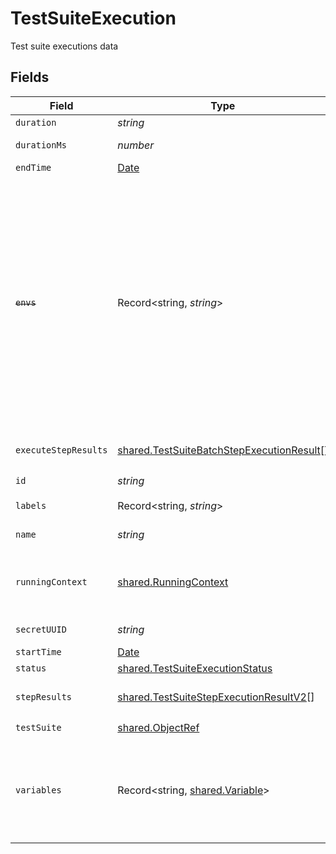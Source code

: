 # TestSuiteExecution

Test suite executions data


## Fields

| Field                                                                                                                                                                                                      | Type                                                                                                                                                                                                       | Required                                                                                                                                                                                                   | Description                                                                                                                                                                                                | Example                                                                                                                                                                                                    |
| ---------------------------------------------------------------------------------------------------------------------------------------------------------------------------------------------------------- | ---------------------------------------------------------------------------------------------------------------------------------------------------------------------------------------------------------- | ---------------------------------------------------------------------------------------------------------------------------------------------------------------------------------------------------------- | ---------------------------------------------------------------------------------------------------------------------------------------------------------------------------------------------------------- | ---------------------------------------------------------------------------------------------------------------------------------------------------------------------------------------------------------- |
| `duration`                                                                                                                                                                                                 | *string*                                                                                                                                                                                                   | :heavy_minus_sign:                                                                                                                                                                                         | test duration                                                                                                                                                                                              | 2m                                                                                                                                                                                                         |
| `durationMs`                                                                                                                                                                                               | *number*                                                                                                                                                                                                   | :heavy_minus_sign:                                                                                                                                                                                         | test duration in ms                                                                                                                                                                                        | 6000                                                                                                                                                                                                       |
| `endTime`                                                                                                                                                                                                  | [Date](https://developer.mozilla.org/en-US/docs/Web/JavaScript/Reference/Global_Objects/Date)                                                                                                              | :heavy_minus_sign:                                                                                                                                                                                         | test end time                                                                                                                                                                                              |                                                                                                                                                                                                            |
| ~~`envs`~~                                                                                                                                                                                                 | Record<string, *string*>                                                                                                                                                                                   | :heavy_minus_sign:                                                                                                                                                                                         | : warning: ** DEPRECATED **: This will be removed in a future release, please migrate away from it as soon as possible.<br/><br/>Environment variables passed to executor. Deprecated: use Basic Variables instead | [object Object]                                                                                                                                                                                            |
| `executeStepResults`                                                                                                                                                                                       | [shared.TestSuiteBatchStepExecutionResult](../../../sdk/models/shared/testsuitebatchstepexecutionresult.md)[]                                                                                              | :heavy_minus_sign:                                                                                                                                                                                         | batch steps execution results                                                                                                                                                                              |                                                                                                                                                                                                            |
| `id`                                                                                                                                                                                                       | *string*                                                                                                                                                                                                   | :heavy_check_mark:                                                                                                                                                                                         | execution id                                                                                                                                                                                               | 62f395e004109209b50edfc1                                                                                                                                                                                   |
| `labels`                                                                                                                                                                                                   | Record<string, *string*>                                                                                                                                                                                   | :heavy_minus_sign:                                                                                                                                                                                         | test suite labels                                                                                                                                                                                          | [object Object]                                                                                                                                                                                            |
| `name`                                                                                                                                                                                                     | *string*                                                                                                                                                                                                   | :heavy_check_mark:                                                                                                                                                                                         | execution name                                                                                                                                                                                             | test-suite1.needlessly-sweet-imp                                                                                                                                                                           |
| `runningContext`                                                                                                                                                                                           | [shared.RunningContext](../../../sdk/models/shared/runningcontext.md)                                                                                                                                      | :heavy_minus_sign:                                                                                                                                                                                         | running context for test or test suite execution                                                                                                                                                           |                                                                                                                                                                                                            |
| `secretUUID`                                                                                                                                                                                               | *string*                                                                                                                                                                                                   | :heavy_minus_sign:                                                                                                                                                                                         | secret uuid                                                                                                                                                                                                | 7934600f-b367-48dd-b981-4353304362fb                                                                                                                                                                       |
| `startTime`                                                                                                                                                                                                | [Date](https://developer.mozilla.org/en-US/docs/Web/JavaScript/Reference/Global_Objects/Date)                                                                                                              | :heavy_minus_sign:                                                                                                                                                                                         | test start time                                                                                                                                                                                            |                                                                                                                                                                                                            |
| `status`                                                                                                                                                                                                   | [shared.TestSuiteExecutionStatus](../../../sdk/models/shared/testsuiteexecutionstatus.md)                                                                                                                  | :heavy_minus_sign:                                                                                                                                                                                         | N/A                                                                                                                                                                                                        |                                                                                                                                                                                                            |
| `stepResults`                                                                                                                                                                                              | [shared.TestSuiteStepExecutionResultV2](../../../sdk/models/shared/testsuitestepexecutionresultv2.md)[]                                                                                                    | :heavy_minus_sign:                                                                                                                                                                                         | steps execution results                                                                                                                                                                                    |                                                                                                                                                                                                            |
| `testSuite`                                                                                                                                                                                                | [shared.ObjectRef](../../../sdk/models/shared/objectref.md)                                                                                                                                                | :heavy_check_mark:                                                                                                                                                                                         | N/A                                                                                                                                                                                                        |                                                                                                                                                                                                            |
| `variables`                                                                                                                                                                                                | Record<string, [shared.Variable](../../../sdk/models/shared/variable.md)>                                                                                                                                  | :heavy_minus_sign:                                                                                                                                                                                         | execution variables passed to executor converted to vars for usage in tests                                                                                                                                | [object Object]                                                                                                                                                                                            |